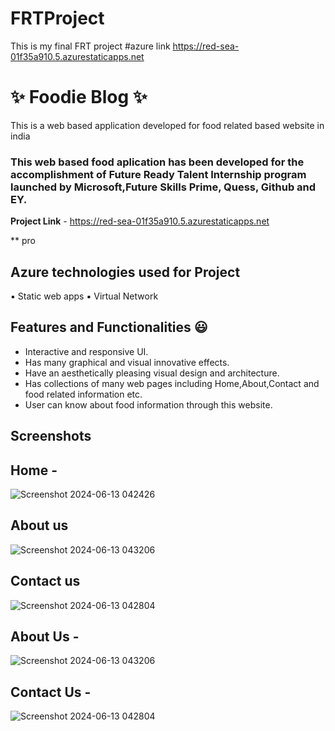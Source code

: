 # FRTProject
This is my final FRT project
#azure link https://red-sea-01f35a910.5.azurestaticapps.net

# ✨ Foodie Blog ✨
This is a web based application developed for food related based website in india

### This web based food aplication has been developed for the accomplishment of Future Ready Talent Internship program launched by Microsoft,Future Skills Prime, Quess, Github and EY.

**Project Link** - https://red-sea-01f35a910.5.azurestaticapps.net

** pro

## Azure technologies used for Project

▪️ Static web apps
▪️ Virtual Network 

## Features and Functionalities 😃

- Interactive and responsive UI.
- Has many graphical and visual innovative effects.
- Have an aesthetically pleasing visual design and architecture.
- Has collections of many web pages including Home,About,Contact and food related information etc.
- User can know about food information through this website.
  
## Screenshots

## Home - 

![Screenshot 2024-06-13 042426](https://github.com/Tubati-jayasree/FRTProject/assets/165585656/d9e02f39-c54b-4b59-84ec-04dc53fffdf6)

## About us

![Screenshot 2024-06-13 043206](https://github.com/Tubati-jayasree/FRTProject/assets/165585656/c82fa25f-5153-49a1-87d2-38c1abb14337)

## Contact us

![Screenshot 2024-06-13 042804](https://github.com/Tubati-jayasree/FRTProject/assets/165585656/0e61a9ee-9517-41f4-9f11-ddb10a121a4c)



## About Us -


![Screenshot 2024-06-13 043206](https://github.com/Tubati-jayasree/FRTProject/assets/165585656/940ca235-3f76-448d-8ed1-eb69680f086f)


## Contact Us -

![Screenshot 2024-06-13 042804](https://github.com/Tubati-jayasree/FRTProject/assets/165585656/52a71a35-5004-4507-810c-e05263337304)



